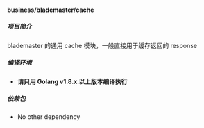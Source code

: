 #### business/blademaster/cache

##### 项目简介

blademaster 的通用 cache 模块，一般直接用于缓存返回的 response

##### 编译环境

- **请只用 Golang v1.8.x 以上版本编译执行**

##### 依赖包

- No other dependency